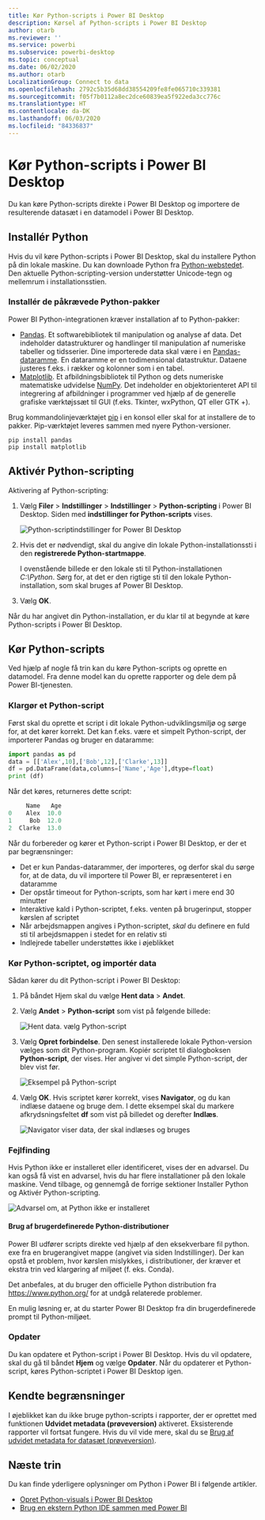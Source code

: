 ```yaml
---
title: Kør Python-scripts i Power BI Desktop
description: Kørsel af Python-scripts i Power BI Desktop
author: otarb
ms.reviewer: ''
ms.service: powerbi
ms.subservice: powerbi-desktop
ms.topic: conceptual
ms.date: 06/02/2020
ms.author: otarb
LocalizationGroup: Connect to data
ms.openlocfilehash: 2792c5b35d68dd38554209fe8fe065710c339381
ms.sourcegitcommit: f05f7b0112a8ec2dce60839ea5f922eda3cc776c
ms.translationtype: HT
ms.contentlocale: da-DK
ms.lasthandoff: 06/03/2020
ms.locfileid: "84336837"
---
```

# <a name="run-python-scripts-in-power-bi-desktop"></a>Kør Python-scripts i Power BI Desktop

Du kan køre Python-scripts direkte i Power BI Desktop og importere de resulterende datasæt i en datamodel i Power BI Desktop.

## <a name="install-python"></a>Installér Python

Hvis du vil køre Python-scripts i Power BI Desktop, skal du installere Python på din lokale maskine. Du kan downloade Python fra [Python-webstedet](https://www.python.org/). Den aktuelle Python-scripting-version understøtter Unicode-tegn og mellemrum i installationsstien.

### <a name="install-required-python-packages"></a>Installér de påkrævede Python-pakker

Power BI Python-integrationen kræver installation af to Python-pakker:

* [Pandas](https://pandas.pydata.org/). Et softwarebibliotek til manipulation og analyse af data. Det indeholder datastrukturer og handlinger til manipulation af numeriske tabeller og tidsserier. Dine importerede data skal være i en [Pandas-dataramme](https://www.tutorialspoint.com/python_pandas/python_pandas_dataframe.htm). En dataramme er en todimensional datastruktur. Dataene justeres f.eks. i rækker og kolonner som i en tabel.
* [Matplotlib](https://matplotlib.org/). Et afbildningsbibliotek til Python og dets numeriske matematiske udvidelse [NumPy](https://www.numpy.org/). Det indeholder en objektorienteret API til integrering af afbildninger i programmer ved hjælp af de generelle grafiske værktøjssæt til GUI (f.eks. Tkinter, wxPython, QT eller GTK +).

Brug kommandolinjeværktøjet [pip](https://pip.pypa.io/en/stable/) i en konsol eller skal for at installere de to pakker. Pip-værktøjet leveres sammen med nyere Python-versioner.

```CMD
pip install pandas
pip install matplotlib
```

## <a name="enable-python-scripting"></a>Aktivér Python-scripting

Aktivering af Python-scripting:

1. Vælg **Filer** > **Indstillinger** > **Indstillinger** > **Python-scripting** i Power BI Desktop. Siden med **indstillinger for Python-scripts** vises.

   ![Python-scriptindstillinger for Power BI Desktop](media/desktop-python-scripts/python-scripts-7.png)

1. Hvis det er nødvendigt, skal du angive din lokale Python-installationssti i den **registrerede Python-startmappe**.

   I ovenstående billede er den lokale sti til Python-installationen *C:\Python*. Sørg for, at det er den rigtige sti til den lokale Python-installation, som skal bruges af Power BI Desktop.

1. Vælg **OK**.

Når du har angivet din Python-installation, er du klar til at begynde at køre Python-scripts i Power BI Desktop.

## <a name="run-python-scripts"></a>Kør Python-scripts

Ved hjælp af nogle få trin kan du køre Python-scripts og oprette en datamodel. Fra denne model kan du oprette rapporter og dele dem på Power BI-tjenesten.

### <a name="prepare-a-python-script"></a>Klargør et Python-script

Først skal du oprette et script i dit lokale Python-udviklingsmiljø og sørge for, at det kører korrekt. Det kan f.eks. være et simpelt Python-script, der importerer Pandas og bruger en dataramme:

```python
import pandas as pd
data = [['Alex',10],['Bob',12],['Clarke',13]]
df = pd.DataFrame(data,columns=['Name','Age'],dtype=float)
print (df)
```

Når det køres, returneres dette script:

```python
     Name   Age
0    Alex  10.0
1     Bob  12.0
2  Clarke  13.0
```

Når du forbereder og kører et Python-script i Power BI Desktop, er der et par begrænsninger:

* Det er kun Pandas-datarammer, der importeres, og derfor skal du sørge for, at de data, du vil importere til Power BI, er repræsenteret i en dataramme
* Der opstår timeout for Python-scripts, som har kørt i mere end 30 minutter
* Interaktive kald i Python-scriptet, f.eks. venten på brugerinput, stopper kørslen af scriptet
* Når arbejdsmappen angives i Python-scriptet, *skal* du definere en fuld sti til arbejdsmappen i stedet for en relativ sti
* Indlejrede tabeller understøttes ikke i øjeblikket

### <a name="run-your-python-script-and-import-data"></a>Kør Python-scriptet, og importér data

Sådan kører du dit Python-script i Power BI Desktop:

1. På båndet Hjem skal du vælge **Hent data** > **Andet**.

1. Vælg **Andet** > **Python-script** som vist på følgende billede:

   ![Hent data. vælg Python-script](media/desktop-python-scripts/python-scripts-1.png)

1. Vælg **Opret forbindelse**. Den senest installerede lokale Python-version vælges som dit Python-program. Kopiér scriptet til dialogboksen **Python-script**, der vises. Her angiver vi det simple Python-script, der blev vist før.

   ![Eksempel på Python-script](media/desktop-python-scripts/python-scripts-6.png)

1. Vælg **OK**. Hvis scriptet kører korrekt, vises **Navigator**, og du kan indlæse dataene og bruge dem. I dette eksempel skal du markere afkrydsningsfeltet **df** som vist på billedet og derefter **Indlæs**.

   ![Navigator viser data, der skal indlæses og bruges](media/desktop-python-scripts/python-scripts-5.png) 

### <a name="troubleshooting"></a>Fejlfinding

Hvis Python ikke er installeret eller identificeret, vises der en advarsel. Du kan også få vist en advarsel, hvis du har flere installationer på den lokale maskine. Vend tilbage, og gennemgå de forrige sektioner Installer Python og Aktivér Python-scripting.

![Advarsel om, at Python ikke er installeret](media/desktop-python-scripts/python-scripts-3.png)

#### <a name="using-custom-python-distributions"></a>Brug af brugerdefinerede Python-distributioner

Power BI udfører scripts direkte ved hjælp af den eksekverbare fil python. exe fra en brugerangivet mappe (angivet via siden Indstillinger). Der kan opstå et problem, hvor kørslen mislykkes, i distributioner, der kræver et ekstra trin ved klargøring af miljøet (f. eks. Conda).

Det anbefales, at du bruger den officielle Python distribution fra https://www.python.org/ for at undgå relaterede problemer.

En mulig løsning er, at du starter Power BI Desktop fra din brugerdefinerede prompt til Python-miljøet.

### <a name="refresh"></a>Opdater

Du kan opdatere et Python-script i Power BI Desktop. Hvis du vil opdatere, skal du gå til båndet **Hjem** og vælge **Opdater**. Når du opdaterer et Python-script, køres Python-scriptet i Power BI Desktop igen.

## <a name="known-limitations"></a>Kendte begrænsninger

I øjeblikket kan du ikke bruge python-scripts i rapporter, der er oprettet med funktionen **Udvidet metadata (prøveversion)** aktiveret. Eksisterende rapporter vil fortsat fungere. Hvis du vil vide mere, skal du se [Brug af udvidet metadata for datasæt (prøveversion)](desktop-enhanced-dataset-metadata.md). 

## <a name="next-steps"></a>Næste trin

Du kan finde yderligere oplysninger om Python i Power BI i følgende artikler.

* [Opret Python-visuals i Power BI Desktop](desktop-python-visuals.md)
* [Brug en ekstern Python IDE sammen med Power BI](desktop-python-ide.md)
